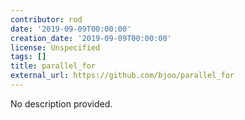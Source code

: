 ```yaml
---
contributor: rod
date: '2019-09-09T00:00:00'
creation_date: '2019-09-09T00:00:00'
license: Unspecified
tags: []
title: parallel_for
external_url: https://github.com/bjoo/parallel_for
---
```


No description provided.
